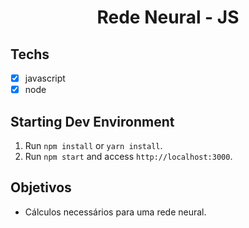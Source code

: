 <h1 align="center">
Rede Neural - JS
</h1>

## Techs

- [x] javascript
- [x] node

## Starting Dev Environment

1. Run `npm install` or `yarn install`.<br />
2. Run `npm start` and access `http://localhost:3000`.<br />

## Objetivos

- Cálculos necessários para uma rede neural.

